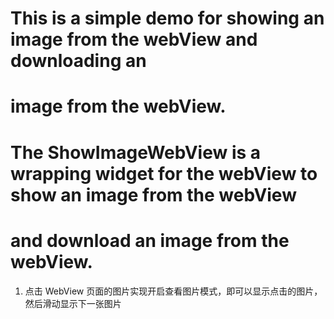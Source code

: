 # This is a simple demo for showing an image from the webView and downloading  an
# image from the webView.

# The ShowImageWebView is a wrapping widget for the webView to show an image from the webView
# and download  an image from the webView.

1.  点击 WebView 页面的图片实现开启查看图片模式，即可以显示点击的图片，然后滑动显示下一张图片




